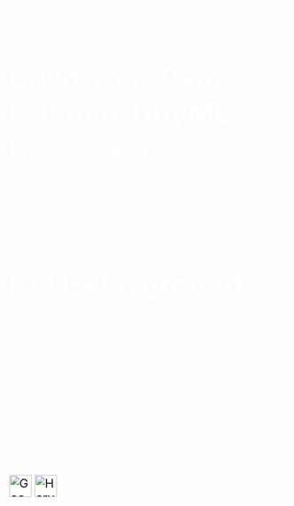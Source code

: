 <style>
	.header-container {
		color: #fff;
		font-size: 22px;
	}
	.header-container > h1 {
		font-size: 52px;
		color: #fff;
	}
</style>

<div class="header-container">
{% if page.conference %}
<h1><b> Build Your Own Custom TinyML Processor </b></h1><br><br>
{% else %}
<h1><b> CFU-Playground</b></h1><br><br>
{% endif %}

<p>
{% if page.conference %}
A full-stack workshop for accelerating TinyML<br>
{{page.conference}} | {{page.conference-date}}<br>
{% else %}
A full-stack open-source framework for accelerating TinyML<br>
{% endif %}
</p>

<div style="display:inline-block;">
  <a style="text-decoration:none" href="https://cfu-playground.readthedocs.io/en/latest/">
    <img src="{{ '/assets/logos/google.svg' | relative_url }}" alt="Google" style="height: 2.5rem">
  </a>
</div>
<div style="display:inline-block;">
  <a style="text-decoration:none" href="https://www.seas.harvard.edu/">
    <img src="{{ '/assets/logos/seas.svg' | relative_url }}" alt="Harvard SEAS" style="height: 2.5rem">
  </a>
</div>
<!--<div style="display:inline-block;">
  <a style="text-decoration:none" href="https://www.antmicro.com">
    <img src="{{ '/assets/logos/AntMicro.svg' | relative_url }}" alt="AntMicro" style="height: 2.5rem">
  </a>
</div>
-->
</div>
